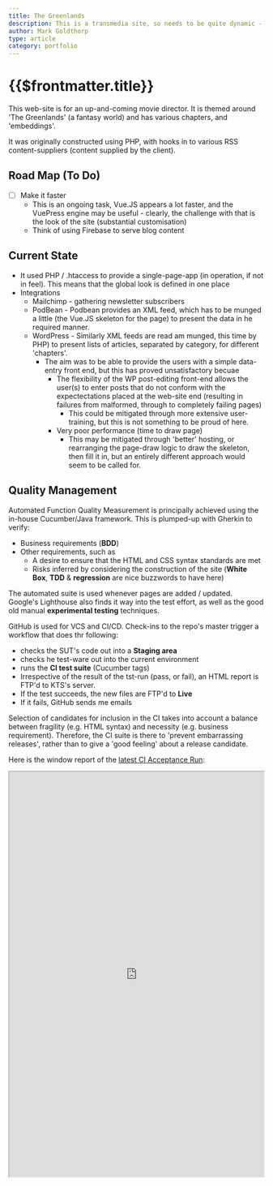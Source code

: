 ```yaml
---
title: The Greenlands
description: This is a transmedia site, so needs to be quite dynamic - content - other platforms
author: Mark Goldthorp
type: article
category: portfolio
---
```

# {{$frontmatter.title}}

This web-site is for an up-and-coming movie director. It is themed around 'The Greenlands' (a fantasy world) and has various chapters, and 'embeddings'.

It was originally constructed using PHP, with hooks in to various RSS content-suppliers (content supplied by the client).

## Road Map (To Do)

- [ ] Make it faster
   * This is an ongoing task, Vue.JS appears a lot faster, and the VuePress engine may be useful - clearly, the challenge with that is the look of the site (substantial customisation)
  * Think of using Firebase to serve blog content
  
## Current State

* It used PHP / .htaccess to provide a single-page-app (in operation, if not in feel). This means that the global look is defined in one place
* Integrations
  * Mailchimp - gathering newsletter subscribers
  * PodBean - Podbean provides an XML feed, which has to be munged a little (the Vue.JS skeleton for the page) to present the data in he required manner.
  * WordPress - Similarly XML feeds are read am munged, this time by PHP) to present lists of articles, separated by category, for different 'chapters'. 
    * The aim was to be able to provide the users with a simple data-entry front end, but this has proved unsatisfactory becuae
      * The flexibility of the WP post-editing front-end allows the user(s) to enter posts that do not conform with the expectectations placed at the web-site end (resulting in failures from malformed, through to completely failing pages)
          * This could be mitigated through more extensive user-training, but this is not something to be proud of here.
      * Very poor performance (time to draw page)
          * This may be mitigated through 'better' hosting, or rearranging the page-draw logic to draw the skeleton, then fill it in, but an entirely different approach would seem to be called for.
  
## Quality Management

Automated Function Quality Measurement is principally achieved using the in-house Cucumber/Java framework. This is plumped-up with Gherkin to verify: 
  * Business requirements (**BDD**)
  * Other requirements, such as
    * A desire to ensure that the HTML and CSS syntax standards are met
    * Risks inferred by considering the construction of the site (**White Box**, **TDD** & **regression** are nice buzzwords to have  here)
  
The automated suite is used whenever pages are added / updated. Google's Lighthouse also finds it way into the test effort, as well as the good old manual **experimental testing** techniques. 
  
GitHub is used for VCS and CI/CD. Check-ins to the repo's master trigger a workflow that does thr following:
* checks the SUT's code out into a **Staging area**
* checks he test-ware out into the current environment
* runs the **CI test suite** (Cucumber tags)
* Irrespective of the result of the tst-run (pass, or fail), an HTML report is FTP'd to KTS's server.
* If the test succeeds, the new files are FTP'd to **Live**
* If it fails, GitHub sends me emails

Selection of candidates for inclusion in the CI takes into account a balance between fragility (e.g. HTML syntax) and necessity (e.g. business requirement). Therefore, the CI suite is there to 'prevent embarrassing releases', rather than to give a 'good feeling' about a release candidate.

Here is the window report of the  <a href="https://koalatea-software.com/web-site-development/the-greenlands/cucumber-html-reports/overview-features.html" target="_blank">latest CI Acceptance Run</a>:

<iframe src="https://koalatea-software.com/web-site-development/the-greenlands/cucumber-html-reports/overview-features.html" title="Latest run of the CI Acceptance Test Suite" style="width: 200%;
height: 100rem;
-ms-zoom: 0.75;
-moz-transform: scale(0.5);
-moz-transform-origin: 0 0;
-o-transform: scale(0.5);
-o-transform-origin: 0 0;
-webkit-transform: scale(0.5);
-webkit-transform-origin: 0 0;"></iframe>
